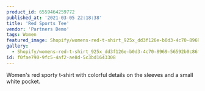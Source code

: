 ```yaml
---
product_id: 6559464259772
published_at: '2021-03-05 22:18:38'
title: 'Red Sports Tee'
vendor: 'Partners Demo'
tags: Women
featured_image: Shopify/womens-red-t-shirt_925x_dd3f126e-b0d3-4c70-8969-56592b0c86f8.jpg
gallery:
  - Shopify/womens-red-t-shirt_925x_dd3f126e-b0d3-4c70-8969-56592b0c86f8.jpg
id: f0fae790-9fc5-4af2-ae8d-5c3bd1643308
---
```

<p>Women's red sporty t-shirt with colorful details on the sleeves and a small white pocket.</p>